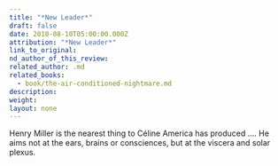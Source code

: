 ```yaml
---
title: "*New Leader*"
draft: false
date: 2010-08-10T05:00:00.000Z
attribution: "*New Leader*"
link_to_original:
nd_author_of_this_review:
related_author: .md
related_books:
  - book/the-air-conditioned-nightmare.md
description:
weight:
layout: none
---
```

Henry Miller is the nearest thing to Céline America has produced .... He aims not at the ears, brains or consciences, but at the viscera and solar plexus.

